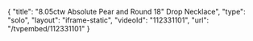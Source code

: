 {
    "title": "8.05ctw Absolute  Pear and Round 18\" Drop Necklace",
    "type": "solo",
    "layout": "iframe-static",
    "videoId": "112331101",
    "url": "\/tvpembed\/112331101"
}